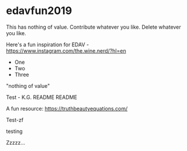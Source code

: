 # edavfun2019
This has nothing of value. Contribute whatever you like. Delete whatever you like.

Here's a fun inspiration for EDAV - https://www.instagram.com/the.wine.nerd/?hl=en

* One
* Two 
* Three

"nothing of value"

Test - K.G.
README README

A fun resource: https://truthbeautyequations.com/

Test-zf

testing

Zzzzz...

